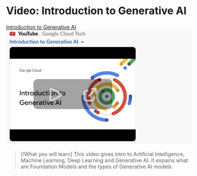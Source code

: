 
# Video: Introduction to Generative AI

[Introduction to Generative AI](https://youtu.be/G2fqAlgmoPo?si=_lz_RTmqMDH39GeB)
<br>
![Introduction to Generative AI](images/intro_genai.png)

> [!What you will learn]
This video gives intro to Artificial Intelligence, Machine Learning, Deep Learning and Generative AI. It expains what are Foundation Models and the types of Generative AI models.
